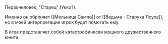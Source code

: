 Первочеловек, "Старец" (Укко?).

Именно он оброняет [[Мельница Сампо]] от [[Ведьма - Старуха Лоуха]], но в моей интерпретации игрок будет помогать ему.

В игре представляет собой катастрофически мощного дружественного юнита.
